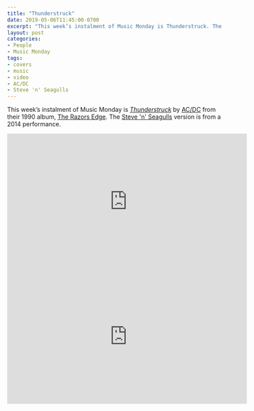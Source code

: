 ```yaml
---
title: "Thunderstruck"
date: 2019-05-06T11:45:00-0700
excerpt: "This week’s instalment of Music Monday is Thunderstruck. The 1990 AC/DC original and a 2014 cover by Steve 'n' Seagulls."
layout: post
categories:
- People
- Music Monday
tags:
- covers
- music
- video
- AC/DC
- Steve 'n' Seagulls
---
```

This week’s instalment of Music Monday is [_Thunderstruck_](https://en.wikipedia.org/wiki/Thunderstruck_(song)) by
[AC/DC](http://acdc.com/) from their 1990 album,
[The Razors Edge](https://en.wikipedia.org/wiki/The_Razors_Edge_(AC/DC_album)). The [Steve 'n' Seagulls](https://stevenseagulls.com/)
version is from a 2014 performance.

<div class="video-container">
<iframe width="560" height="315" src="https://www.youtube.com/embed/v2AC41dglnM" frameborder="0" allowfullscreen title="Video: Thunderstruck by AC/DC"></iframe>
</div>

<div class="video-container">
<iframe width="560" height="315" src="https://www.youtube.com/embed/e4Ao-iNPPUc" frameborder="0" allowfullscreen title="Video: Thunderstruck by Steve 'n' Seagulls"></iframe>
</div>
